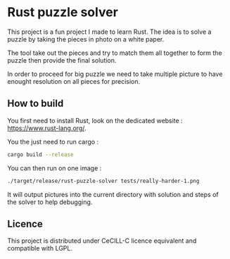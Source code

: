 Rust puzzle solver
==================

This project is a fun project I made to learn Rust. The idea is to solve a puzzle by taking the pieces in photo on a white paper.

The tool take out the pieces and try to match them all together to form the puzzle then provide the final solution.

In order to proceed for big puzzle we need to take multiple picture to have enought resolution on all pieces for precision.


How to build
------------

You first need to install Rust, look on the dedicated website : https://www.rust-lang.org/.

You the just need to run cargo :

```sh
cargo build --release
```

You can then run on one image :

```sh
./target/release/rust-puzzle-solver tests/really-harder-1.png
```

It will output pictures into the current directory with solution and steps of the solver to help debugging.

Licence
-------

This project is distributed under CeCILL-C licence equivalent and compatible with LGPL.
